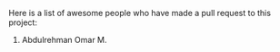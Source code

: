Here is a list of awesome people who have made a pull request to this project:

1. Abdulrehman Omar M.

